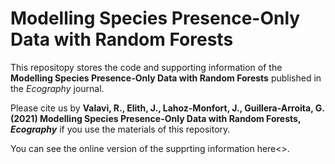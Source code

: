 # Modelling Species Presence-Only Data with Random Forests

This repositopy stores the code and supporting information of the **Modelling Species Presence-Only Data with Random Forests** published in the *Ecography* journal.

Please cite us by **Valavi, R., Elith, J., Lahoz-Monfort, J., Guillera-Arroita, G. (2021) Modelling Species Presence-Only Data with Random Forests, *Ecography*** if you use the materials of this repository.

You can see the online version of the supprting information here<>.

